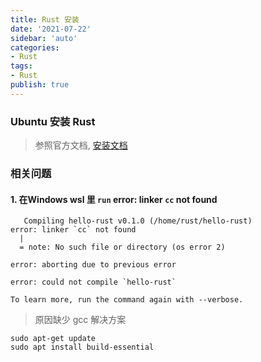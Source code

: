 ```yaml
---
title: Rust 安装
date: '2021-07-22'
sidebar: 'auto'
categories:
- Rust
tags:
- Rust
publish: true
---
```



### Ubuntu 安装 Rust
> 参照官方文档, [安装文档](https://www.rust-lang.org/zh-CN/learn/get-started)

### 相关问题

#### 1. 在Windows wsl 里 `run` error: linker `cc` not found
```shell
   Compiling hello-rust v0.1.0 (/home/rust/hello-rust)
error: linker `cc` not found
  |
  = note: No such file or directory (os error 2)

error: aborting due to previous error

error: could not compile `hello-rust`

To learn more, run the command again with --verbose.
```
> 原因缺少 gcc
> 解决方案
```shell
sudo apt-get update
sudo apt install build-essential
```